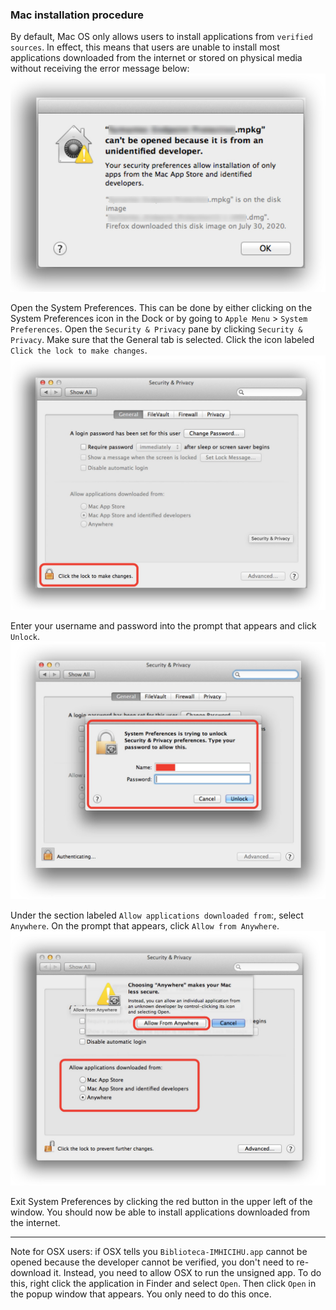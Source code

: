 ### Mac installation procedure
By default, Mac OS only allows users to install applications from `verified sources`. In effect, this means that users are unable to install most applications downloaded from the internet or stored on physical media without receiving the error message below:
![trash.png](images/4253502906.jpg)

Open the System Preferences. This can be done by either clicking on the System Preferences icon in the Dock or by going to `Apple Menu` > `System Preferences`.
Open the `Security & Privacy` pane by clicking `Security & Privacy`.
Make sure that the General tab is selected. Click the icon labeled `Click the lock to make changes`.
![trash.png](images/2050459796.jpg)

Enter your username and password into the prompt that appears and click `Unlock`.
![trash.png](images/3357284949-44.jpg)

Under the section labeled `Allow applications downloaded from`:, select `Anywhere`. On the prompt that appears, click `Allow from Anywhere`.
![trash.png](images/4049989995.jpg)

Exit System Preferences by clicking the red button in the upper left of the window. You should now be able to install applications downloaded from the internet.

------------------------
Note for OSX users: if OSX tells you `Biblioteca-IMHICIHU.app` cannot be opened because the developer cannot be verified, you don't need to re-download it. Instead, you need to allow OSX to run the unsigned app. To do this, right click the application in Finder and select `Open`. Then click `Open` in the popup window that appears. You only need to do this once.
